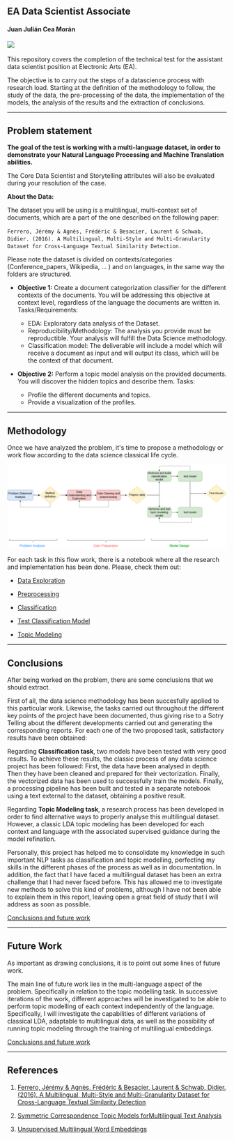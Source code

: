 ## **EA Data Scientist Associate**
#### Juan Julián Cea Morán
<img src="https://upload.wikimedia.org/wikipedia/commons/thumb/0/0d/Electronic-Arts-Logo.svg/1200px-Electronic-Arts-Logo.svg.png" width=100px>

This repository covers the completion of the technical test for the assistant data scientist position at Electronic Arts (EA).

The objective is to carry out the steps of a datascience process with research load. Starting at the definition of the methodology to follow, the study of the data, the pre-processing of the data, the implementation of the models, the analysis of the results and the extraction of conclusions.

---
## Problem statement

**The goal of the test is working with a multi-language dataset, in order to demonstrate your Natural Language Processing and Machine Translation abilities.**

The Core Data Scientist and Storytelling attributes will also be evaluated during your resolution of the case.

**About the Data:**

The dataset you will be using is a multilingual, multi-context set of documents, which are a part of the one described on the following paper:

``Ferrero, Jérémy & Agnès, Frédéric & Besacier, Laurent & Schwab, Didier. (2016). A Multilingual, Multi-Style and Multi-Granularity Dataset for Cross-Language Textual Similarity Detection.``

Please note the dataset is divided on contexts/categories (Conference_papers, Wikipedia, ... ) and on languages, in the same way the folders are structured.

* **Objective 1:** Create a document categorization classifier for the different contexts of the documents. You will be addressing this objective at context level, regardless of the language the documents are written in.
    Tasks/Requirements:
    * EDA: Exploratory data analysis of the Dataset.
    * Reproducibility/Methodology: The analysis you provide must be reproductible. Your analysis will fulfill the Data Science methodology.
    * Classification model: The deliverable will include a model which will receive a document as input and will output its class, which will be the context of that document.
    
* **Objective 2:** Perform a topic model analysis on the provided documents. You will discover the hidden topics and describe them.
    Tasks:
    * Profile the different documents and topics.
    * Provide a visualization of the profiles.
---

## Methodology

Once we have analyzed the problem, it's time to propose a methodology or work flow according to the data science classical life cycle.

![title](images/methodology.png)

For each task in this flow work, there is a notebook where all the research and implementation has been done. Please, check them out:

 * [Data Exploration](notebooks/2.%20Data%20Exploration.ipynb)

 * [Preprocessing](notebooks/3.%20Preprocessing.ipynb)

 * [Classification](notebooks/4.%20Classification.ipynb)
 
 * [Test Classification Model](notebooks/4.1.%20Classification%20Test.ipynb)

 * [Topic Modeling](notebooks/5.%Topic%20Modeling.html)

---
## Conclusions
After being worked on the problem, there are some conclusions that we should extract.

First of all, the data science methodology has been succesfully applied to this particular work. Likewise, the tasks carried out throughout the different key points of the project have been documented, thus giving rise to a Sotry Telling about the different developments carried out and generating the corresponding reports. For each one of the two proposed task, satisfactory results have been obtained:

Regarding **Classification task**, two models have been tested with very good results. To achieve these results, the classic process of any data science project has been followed: First, the data have been analysed in depth. Then they have been cleaned and prepared for their vectorization. Finally, the vectorized data has been used to successfully train the models. Finally, a processing pipeline has been built and tested in a separate notebook using a text external to the dataset, obtaining a positive result.

Regarding **Topic Modeling task**, a research process has been developed in order to find alternative ways to properly analyse this multilingual dataset. However, a classic LDA topic modeling has been developed for each context and language with the associated supervised guidance during the model refination.

Personally, this project has helped me to consolidate my knowledge in such important NLP tasks as classification and topic modelling, perfecting my skills in the different phases of the process as well as in documentation. In addition, the fact that I have faced a multilingual dataset has been an extra challenge that I had never faced before. This has allowed me to investigate new methods to solve this kind of problems, although I have not been able to explain them in this report, leaving open a great field of study that I will address as soon as possible.

[Conclusions and future work](notebooks/6.%20Conclusions.ipynb)

---

## Future Work
As important as drawing conclusions, it is to point out some lines of future work. 

The main line of future work lies in the multi-language aspect of the problem. Specifically in relation to the topic modelling task. In successive iterations of the work, different approaches will be investigated to be able to perform topic modelling of each context independently of the language. Specifically, I will investigate the capabilities of different variations of classical LDA, adaptable to multilingual data, as well as the possibility of running topic modeling through the training of multilingual embeddings.

[Conclusions and future work](notebooks/6.%20Conclusions.ipynb)

---
## References

1. [Ferrero, Jérémy & Agnès, Frédéric & Besacier, Laurent & Schwab, Didier. (2016). A Multilingual, Multi-Style and Multi-Granularity Dataset for Cross-Language Textual Similarity Detection](https://www.researchgate.net/publication/301861882_A_Multilingual_Multi-Style_and_Multi-Granularity_Dataset_for_Cross-Language_Textual_Similarity_Detection)

2. [Symmetric Correspondence Topic Models forMultilingual Text Analysis](http://papers.nips.cc/paper/4583-symmetric-correspondence-topic-models-for-multilingual-text-analysis.pdf)

3. [Unsupervised Multilingual Word Embeddings](https://www.aclweb.org/anthology/D18-1024/)
